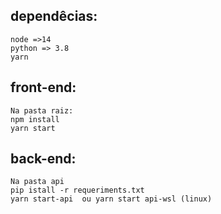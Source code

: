 ## dependêcias:
```
node =>14
python => 3.8
yarn
```
## front-end:
```
Na pasta raiz:
npm install
yarn start
```
## back-end:
```
Na pasta api
pip istall -r requeriments.txt
yarn start-api  ou yarn start api-wsl (linux)
```
